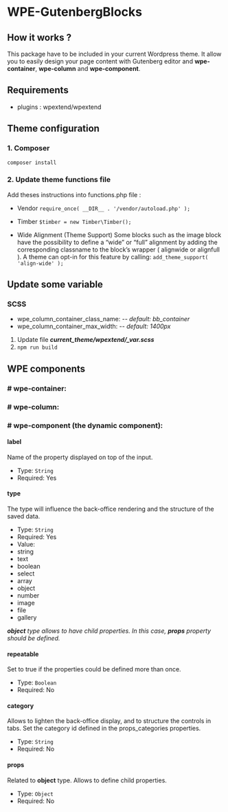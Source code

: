 # WPE-GutenbergBlocks

## How it works ?
This package have to be included in your current Wordpress theme.
It allow you to easily design your page content with Gutenberg editor and **wpe-container**, **wpe-column** and **wpe-component**.

## Requirements
- plugins : wpextend/wpextend

## Theme configuration
### 1. Composer
```composer install```

### 2. Update theme functions file
Add theses instructions into functions.php file :
- Vendor
```require_once( __DIR__ . '/vendor/autoload.php' );```

- Timber
```$timber = new Timber\Timber();```

- Wide Alignment (Theme Support)
Some blocks such as the image block have the possibility to define a “wide” or “full” alignment by adding the corresponding classname to the block’s wrapper ( alignwide or alignfull ).
A theme can opt-in for this feature by calling:
```add_theme_support( 'align-wide' );```


## Update some variable

### SCSS
- wpe_column_container_class_name:
*-- default: bb_container*
- wpe_column_container_max_width:
*-- default:  1400px*

1. Update file ***current_theme/wpextend/_var.scss***
2.  ```npm run build```

## WPE components

### # wpe-container:

### # wpe-column:

### # wpe-component (the dynamic component):

#### label
Name of the property displayed on top of the input.
- Type: `String`
- Required: Yes

#### type
The type will influence the back-office rendering and the structure of the saved data.
- Type: `String`
- Required: Yes
- Value:
- string
- text
- boolean
- select
- array
- object
- number
- image
- file
- gallery

*__object__ type allows to have child properties.*
*In this case, __props__ property should be defined.*

#### repeatable
Set to true if the properties could be defined more than once.
- Type: `Boolean`
- Required: No
 
#### category
Allows to lighten the back-office display, and to structure the controls in tabs.
Set the category id defined in the props_categories properties.
- Type: `String`
- Required: No

#### props
Related to __object__ type. Allows to define child properties.
- Type: `Object`
- Required: No